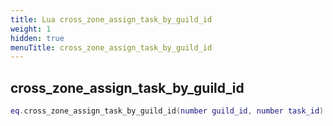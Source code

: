 ```yaml
---
title: Lua cross_zone_assign_task_by_guild_id
weight: 1
hidden: true
menuTitle: cross_zone_assign_task_by_guild_id
---
```

## cross_zone_assign_task_by_guild_id
```lua
eq.cross_zone_assign_task_by_guild_id(number guild_id, number task_id) -- void
```